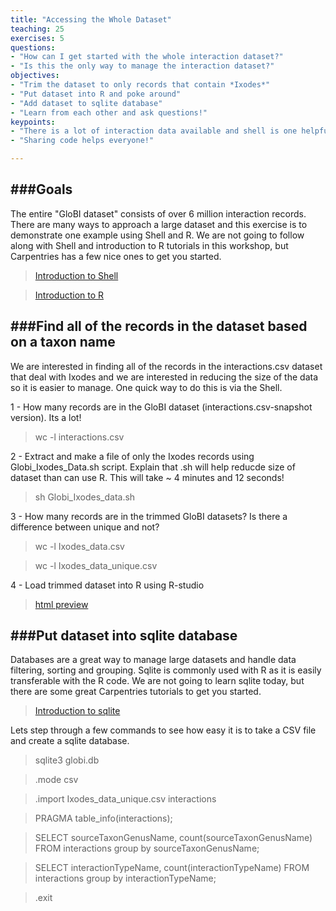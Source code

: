 ```yaml
---
title: "Accessing the Whole Dataset"
teaching: 25
exercises: 5
questions:
- "How can I get started with the whole interaction dataset?"
- "Is this the only way to manage the interaction dataset?"
objectives:
- "Trim the dataset to only records that contain *Ixodes*"
- "Put dataset into R and poke around"
- "Add dataset to sqlite database"
- "Learn from each other and ask questions!"
keypoints:
- "There is a lot of interaction data available and shell is one helpful tool to reduce the size of the dataset."
- "Sharing code helps everyone!"

---
```


###Goals
-----

The entire "GloBI dataset" consists of over 6 million interaction records. There are many ways to approach a large dataset and this exercise is to demonstrate one example using Shell and R. We are not going to follow along with Shell and introduction to R tutorials in this workshop, but Carpentries has a few nice ones to get you started.
> [Introduction to Shell](https://swcarpentry.github.io/shell-novice/)

> [Introduction to R](https://datacarpentry.org/R-ecology-lesson/01-intro-to-r.html)


###Find all of the records in the dataset based on a taxon name
---------------------------------

We are interested in finding all of the records in the interactions.csv dataset that deal with Ixodes and we are interested in reducing the size of the data so it is easier to manage. One quick way to do this is via the Shell.

1 - How many records are in the GloBI dataset (interactions.csv-snapshot version). Its a lot!
> wc -l interactions.csv

2 - Extract and make a file of only the Ixodes records using Globi_Ixodes_Data.sh script. Explain that .sh will help reducde size of dataset than can use R. This will take ~ 4 minutes and 12 seconds!
> sh Globi_Ixodes_data.sh

3  - How many records are in the trimmed GloBI datasets? Is there a difference between unique and not?
> wc -l Ixodes_data.csv

> wc -l Ixodes_data_unique.csv

4 - Load trimmed dataset into R using R-studio
> [html preview](https://htmlpreview.github.io/?https://github.com/seltmann/globi-workshop-2021/blob/main/code/globi-example.html)


###Put dataset into sqlite database
---------------------------------

Databases are a great way to manage large datasets and handle data filtering, sorting and grouping. Sqlite is commonly used with R as it is easily transferable with the R code. We are not going to learn sqlite today, but there are some great Carpentries tutorials to get you started. 

> [Introduction to sqlite](https://swcarpentry.github.io/sql-novice-survey/)


Lets step through a few commands to see how easy it is to take a CSV file and create a sqlite database.

> sqlite3 globi.db

> .mode csv

> .import Ixodes_data_unique.csv interactions

> PRAGMA table_info(interactions);

> SELECT sourceTaxonGenusName, count(sourceTaxonGenusName) FROM interactions group by sourceTaxonGenusName;

> SELECT interactionTypeName, count(interactionTypeName) FROM interactions group by interactionTypeName;

> .exit

